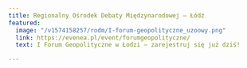 ```yaml
---
title: Regionalny Ośrodek Debaty Międzynarodowej – Łódź
featured:
  image: "/v1574158257/rodm/I-forum-geopolityczne_uzoowy.png"
  link: https://evenea.pl/event/forumgeopolityczne/
  text: I Forum Geopolityczne w Łodzi – zarejestruj się już dziś!

---
```

